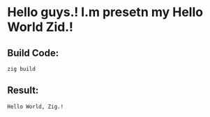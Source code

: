 # Hello guys.! l.m presetn my Hello World Zid.!

## Build Code:
```
zig build
```
## Result:
```
Hello World, Zig.!
```
